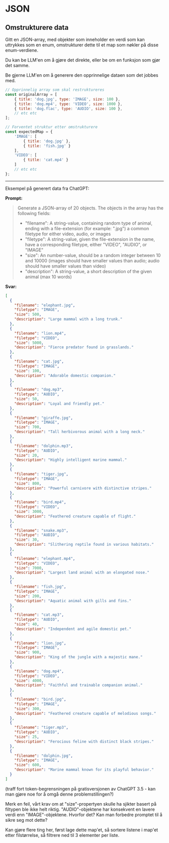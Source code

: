 # JSON

## Omstrukturere data

Gitt en JSON-array, med objekter som inneholder en verdi som kan uttrykkes som en enum, omstrukturer dette til et map som
nøkler på disse enum-verdiene.

Du kan be LLM'en om å gjøre det direkte, eller be om en funksjon som gjør det samme.

Be gjerne LLM'en om å generere den opprinnelige dataen som det jobbes med.

```javascript
// Opprinnelig array som skal restruktureres
const originalArray = [
    { title: 'dog.jpg', type: 'IMAGE', size: 100 },
    { title: 'dog.mp4', type: 'VIDEO', size: 1000 },
    { title: 'dog.flac', type: 'AUDIO', size: 100 },
    // etc etc
];

// Forventet struktur etter omstrukturere
const expectedMap = {
    'IMAGE': [
        { title: 'dog.jpg' },
        { title: 'fish.jpg' }
    ],
    'VIDEO': [
        { title: 'cat.mp4' }
    ]
    // etc etc
};
```

---

Eksempel på generert data fra ChatGPT:

**Prompt:**
>Generate a JSON-array of 20 objects.
The objects in the array has the following fields:
>
>- "filename": A string-value, containing random type of animal, ending with a file-extension (for example: ".jpg") a common filetype for either video, audio, or images
>- "filetype": A string-value, given the file-extension in the name, have a corresponding filetype, either "VIDEO", "AUDIO", or "IMAGE"
>- "size": An number-value, should be a random integer between 10 and 10000 (images should have smaller values than audio; audio should have smaller values than video)
>- "description": A string-value, a short description of the given animal (max 10 words)

**Svar:**

```json
[
  {
    "filename": "elephant.jpg",
    "filetype": "IMAGE",
    "size": 500,
    "description": "Large mammal with a long trunk."
  },
  {
    "filename": "lion.mp4",
    "filetype": "VIDEO",
    "size": 5000,
    "description": "Fierce predator found in grasslands."
  },
  {
    "filename": "cat.jpg",
    "filetype": "IMAGE",
    "size": 100,
    "description": "Adorable domestic companion."
  },
  {
    "filename": "dog.mp3",
    "filetype": "AUDIO",
    "size": 50,
    "description": "Loyal and friendly pet."
  },
  {
    "filename": "giraffe.jpg",
    "filetype": "IMAGE",
    "size": 700,
    "description": "Tall herbivorous animal with a long neck."
  },
  {
    "filename": "dolphin.mp3",
    "filetype": "AUDIO",
    "size": 20,
    "description": "Highly intelligent marine mammal."
  },
  {
    "filename": "tiger.jpg",
    "filetype": "IMAGE",
    "size": 800,
    "description": "Powerful carnivore with distinctive stripes."
  },
  {
    "filename": "bird.mp4",
    "filetype": "VIDEO",
    "size": 3000,
    "description": "Feathered creature capable of flight."
  },
  {
    "filename": "snake.mp3",
    "filetype": "AUDIO",
    "size": 30,
    "description": "Slithering reptile found in various habitats."
  },
  {
    "filename": "elephant.mp4",
    "filetype": "VIDEO",
    "size": 7000,
    "description": "Largest land animal with an elongated nose."
  },
  {
    "filename": "fish.jpg",
    "filetype": "IMAGE",
    "size": 200,
    "description": "Aquatic animal with gills and fins."
  },
  {
    "filename": "cat.mp3",
    "filetype": "AUDIO",
    "size": 40,
    "description": "Independent and agile domestic pet."
  },
  {
    "filename": "lion.jpg",
    "filetype": "IMAGE",
    "size": 900,
    "description": "King of the jungle with a majestic mane."
  },
  {
    "filename": "dog.mp4",
    "filetype": "VIDEO",
    "size": 4000,
    "description": "Faithful and trainable companion animal."
  },
  {
    "filename": "bird.jpg",
    "filetype": "IMAGE",
    "size": 300,
    "description": "Feathered creature capable of melodious songs."
  },
  {
    "filename": "tiger.mp3",
    "filetype": "AUDIO",
    "size": 25,
    "description": "Ferocious feline with distinct black stripes."
  },
  {
    "filename": "dolphin.jpg",
    "filetype": "IMAGE",
    "size": 600,
    "description": "Marine mammal known for its playful behavior."
  }
]
```

(traff fort token-begrensningen på gratisversjonen av ChatGPT 3.5 - kan man gjøre noe for å omgå denne problemstillingen?)

Merk en feil, vårt krav om at "size"-propertyen skulle ha sjikter basert på filtypen ble ikke helt riktig.
"AUDIO"-objektene har konsekvent en lavere verdi enn "IMAGE"-objektene.
Hvorfor det? Kan man forbedre promptet til å sikre seg mot dette?

Kan gjøre flere ting her, først lage dette map'et, så sortere listene i map'et etter filstørrelse,
så filtrere ned til 3 elementer per liste.
